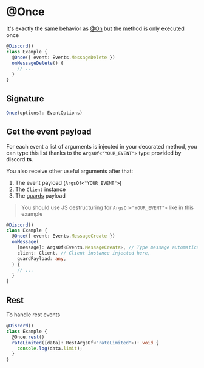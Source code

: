 # @Once

It's exactly the same behavior as [@On](./on) but the method is only executed once

```typescript
@Discord()
class Example {
  @Once({ event: Events.MessageDelete })
  onMessageDelete() {
    // ...
  }
}
```

## Signature

```ts
Once(options?: EventOptions)
```

## Get the event payload

For each event a list of arguments is injected in your decorated method, you can type this list thanks to the `ArgsOf<"YOUR_EVENT">` type provided by discord.**ts**.

You also receive other useful arguments after that:

1. The event payload (`ArgsOf<"YOUR_EVENT">`)
2. The `Client` instance
3. The [guards](./guard) payload

> You should use JS destructuring for `ArgsOf<"YOUR_EVENT">` like in this example

```typescript
@Discord()
class Example {
  @Once({ event: Events.MessageCreate })
  onMessage(
    [message]: ArgsOf<Events.MessageCreate>, // Type message automatically
    client: Client, // Client instance injected here,
    guardPayload: any,
  ) {
    // ...
  }
}
```

## Rest

To handle rest events

```ts
@Discord()
class Example {
  @Once.rest()
  rateLimited([data]: RestArgsOf<"rateLimited">): void {
    console.log(data.limit);
  }
}
```
